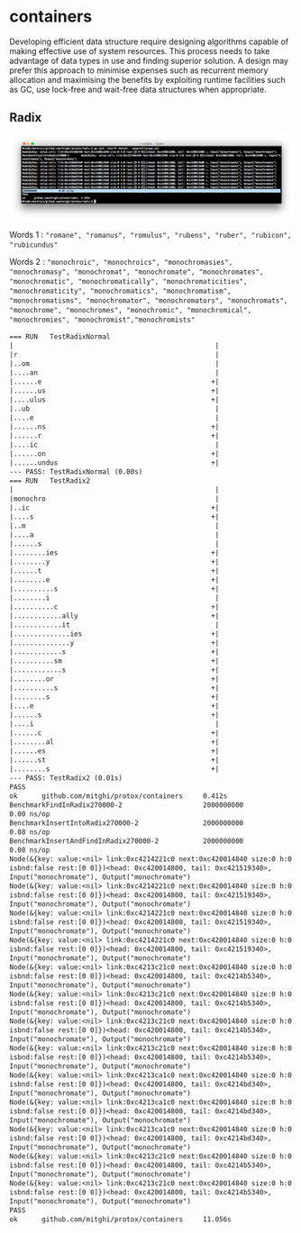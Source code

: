# containers

Developing efficient data structure require designing algorithms capable of making effective use of system resources. This process needs to take advantage of data types in use and finding superior solution. A design may prefer this approach to minimise expenses such as recurrent memory allocation and maximising the benefits by exploiting runtime facilities such as GC, use lock-free and wait-free data structures when appropriate.

## Radix

![img](../media/output.png)

Words 1 : `"romane", "romanus", "romulus", "rubens", "ruber", "rubicon", "rubicundus"`

Words 2 : `"monochroic", "monochroics", "monochromasies", "monochromasy", "monochromat", "monochromate", "monochromates", "monochromatic", "monochromatically", "monochromaticities", "monochromaticity", "monochromatics", "monochromatism", "monochromatisms", "monochromator", "monochromators", "monochromats", "monochrome", "monochromes", "monochromic", "monochromical", "monochromies", "monochromist","monochromists"`

```
=== RUN   TestRadixNormal
|                                                  |
|r                                                 |
|..om                                              |
|....an                                            |
|......e                                          +|
|......us                                         +|
|....ulus                                         +|
|..ub                                              |
|....e                                             |
|......ns                                         +|
|......r                                          +|
|....ic                                            |
|......on                                         +|
|......undus                                      +|
--- PASS: TestRadixNormal (0.00s)
=== RUN   TestRadix2
|                                                  |
|monochro                                          |
|..ic                                             +|
|....s                                            +|
|..m                                               |
|....a                                             |
|......s                                           |
|........ies                                      +|
|........y                                        +|
|......t                                          +|
|........e                                        +|
|..........s                                      +|
|........i                                         |
|..........c                                      +|
|............ally                                 +|
|............it                                    |
|..............ies                                +|
|..............y                                  +|
|............s                                    +|
|..........sm                                     +|
|............s                                    +|
|........or                                       +|
|..........s                                      +|
|........s                                        +|
|....e                                            +|
|......s                                          +|
|....i                                             |
|......c                                          +|
|........al                                       +|
|......es                                         +|
|......st                                         +|
|........s                                        +|
--- PASS: TestRadix2 (0.01s)
PASS
ok      github.com/mitghi/protox/containers     0.412s
BenchmarkFindInRadix270000-2                    2000000000               0.00 ns/op
BenchmarkInsertIntoRadix270000-2                2000000000               0.08 ns/op
BenchmarkInsertAndFindInRadix270000-2           2000000000               0.08 ns/op
Node(&{key: value:<nil> link:0xc4214221c0 next:0xc420014840 size:0 h:0 isbnd:false rest:[0 0]})<head: 0xc420014800, tail: 0xc421519340>, Input("monochromate"), Output("monochromate")
Node(&{key: value:<nil> link:0xc4214221c0 next:0xc420014840 size:0 h:0 isbnd:false rest:[0 0]})<head: 0xc420014800, tail: 0xc421519340>, Input("monochromate"), Output("monochromate")
Node(&{key: value:<nil> link:0xc4214221c0 next:0xc420014840 size:0 h:0 isbnd:false rest:[0 0]})<head: 0xc420014800, tail: 0xc421519340>, Input("monochromate"), Output("monochromate")
Node(&{key: value:<nil> link:0xc4214221c0 next:0xc420014840 size:0 h:0 isbnd:false rest:[0 0]})<head: 0xc420014800, tail: 0xc421519340>, Input("monochromate"), Output("monochromate")
Node(&{key: value:<nil> link:0xc4213c21c0 next:0xc420014840 size:0 h:0 isbnd:false rest:[0 0]})<head: 0xc420014800, tail: 0xc4214b5340>, Input("monochromate"), Output("monochromate")
Node(&{key: value:<nil> link:0xc4213c21c0 next:0xc420014840 size:0 h:0 isbnd:false rest:[0 0]})<head: 0xc420014800, tail: 0xc4214b5340>, Input("monochromate"), Output("monochromate")
Node(&{key: value:<nil> link:0xc4213c21c0 next:0xc420014840 size:0 h:0 isbnd:false rest:[0 0]})<head: 0xc420014800, tail: 0xc4214b5340>, Input("monochromate"), Output("monochromate")
Node(&{key: value:<nil> link:0xc4213c21c0 next:0xc420014840 size:0 h:0 isbnd:false rest:[0 0]})<head: 0xc420014800, tail: 0xc4214b5340>, Input("monochromate"), Output("monochromate")
Node(&{key: value:<nil> link:0xc4213ca1c0 next:0xc420014840 size:0 h:0 isbnd:false rest:[0 0]})<head: 0xc420014800, tail: 0xc4214bd340>, Input("monochromate"), Output("monochromate")
Node(&{key: value:<nil> link:0xc4213ca1c0 next:0xc420014840 size:0 h:0 isbnd:false rest:[0 0]})<head: 0xc420014800, tail: 0xc4214bd340>, Input("monochromate"), Output("monochromate")
Node(&{key: value:<nil> link:0xc4213ca1c0 next:0xc420014840 size:0 h:0 isbnd:false rest:[0 0]})<head: 0xc420014800, tail: 0xc4214bd340>, Input("monochromate"), Output("monochromate")
Node(&{key: value:<nil> link:0xc4213c21c0 next:0xc420014840 size:0 h:0 isbnd:false rest:[0 0]})<head: 0xc420014800, tail: 0xc4214b5340>, Input("monochromate"), Output("monochromate")
Node(&{key: value:<nil> link:0xc4213c21c0 next:0xc420014840 size:0 h:0 isbnd:false rest:[0 0]})<head: 0xc420014800, tail: 0xc4214b5340>, Input("monochromate"), Output("monochromate")
PASS
ok      github.com/mitghi/protox/containers     11.056s
```


